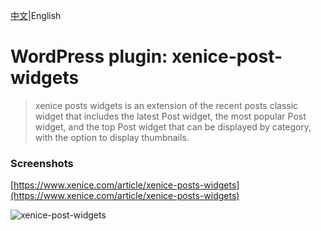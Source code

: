 [中文](README_CN.md)|English

# WordPress plugin: xenice-post-widgets
> xenice posts widgets is an extension of the recent posts classic widget that includes the latest Post widget, the most popular Post widget, and the top Post widget that can be displayed by category, with the option to display thumbnails.  

### Screenshots

[https://www.xenice.com/article/xenice-posts-widgets](https://www.xenice.com/article/xenice-posts-widgets)

![xenice-post-widgets](https://raw.githubusercontent.com/xenice/xenice-post-widgets/master/screenshot.png)